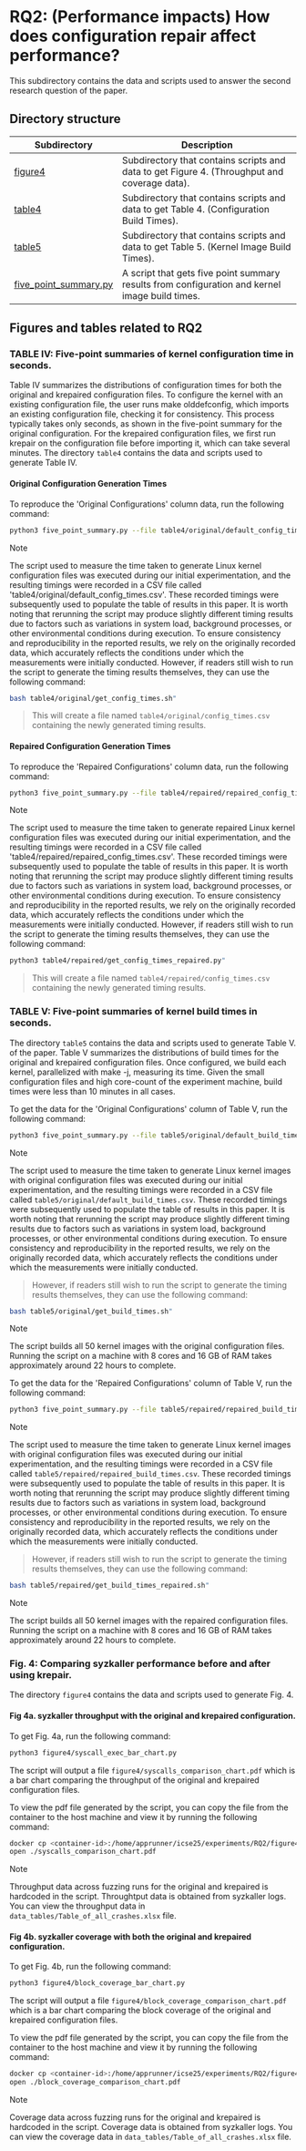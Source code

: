 # RQ2: (Performance impacts) How does configuration repair affect performance?
This subdirectory contains the data and scripts used to answer the second research
question of the paper.

## Directory structure
|Subdirectory|Description|
|----|----|
|[figure4](figure4)|Subdirectory that contains scripts and data to get Figure 4. (Throughput and coverage data).|
|[table4](table4)|Subdirectory that contains scripts and data to get Table 4. (Configuration Build Times).|
|[table5](table5)|Subdirectory that contains scripts and data to get Table 5. (Kernel Image Build Times).|
|[five_point_summary.py](five_point_summary.py)|A script that gets five point summary results from configuration and kernel image build times.|

## Figures and tables related to RQ2
### TABLE IV: Five-point summaries of kernel configuration time in seconds.
Table IV summarizes the distributions of configuration times for both the
original and krepaired configuration files. To configure the kernel with an
existing configuration file, the user runs make olddefconfig, which imports an
existing configuration file, checking it for consistency.
This process typically takes only seconds, as shown in the five-point summary
for the original configuration.
For the krepaired configuration files, we first run krepair on the
configuration file before importing it, which can take several minutes.
The directory `table4` contains the data and scripts used to generate Table IV.

#### Original Configuration Generation Times
To reproduce the 'Original Configurations' column data,
run the following command:
```bash
python3 five_point_summary.py --file table4/original/default_config_times.csv
```
> [!NOTE]
> The script used to measure the time taken to generate Linux kernel configuration
files was executed during our initial experimentation, and the resulting timings
were recorded in a CSV file called 'table4/original/default_config_times.csv'.
These recorded timings were subsequently used to populate the table of results in this paper.
It is worth noting that rerunning the script may produce slightly different
timing results due to factors such as variations in system load, background
processes, or other environmental conditions during execution.
To ensure consistency and reproducibility in the reported results, we rely on
the originally recorded data, which accurately reflects the conditions under which
the measurements were initially conducted.
> However, if readers still wish to run the script to generate the timing results
themselves, they can use the following command:
```bash
bash table4/original/get_config_times.sh"
```
> This will create a file named `table4/original/config_times.csv` containing the
newly generated timing results.

#### Repaired Configuration Generation Times
To reproduce the 'Repaired Configurations' column data,
run the following command:
```bash
python3 five_point_summary.py --file table4/repaired/repaired_config_times.csv
```
> [!NOTE]
> The script used to measure the time taken to generate repaired Linux kernel configuration
files was executed during our initial experimentation, and the resulting timings
were recorded in a CSV file called 'table4/repaired/repaired_config_times.csv'.
These recorded timings were subsequently used to populate the table of results in this paper.
It is worth noting that rerunning the script may produce slightly different
timing results due to factors such as variations in system load, background
processes, or other environmental conditions during execution.
To ensure consistency and reproducibility in the reported results, we rely on
the originally recorded data, which accurately reflects the conditions under which
the measurements were initially conducted.
> However, if readers still wish to run the script to generate the timing results
themselves, they can use the following command:
```bash
python3 table4/repaired/get_config_times_repaired.py"
```
> This will create a file named `table4/repaired/config_times.csv` containing the
newly generated timing results.

### TABLE V: Five-point summaries of kernel build times in seconds.
The directory `table5` contains the data and scripts used to generate Table V.
of the paper.
Table V summarizes the distributions of build times for the original and krepaired
configuration files.
Once configured, we build each kernel, parallelized with make -j, measuring its
time.
Given the small configuration files and high core-count of the experiment
machine, build times were less than 10 minutes in all cases.

To get the data for the 'Original Configurations' column of Table V,
run the following command:
```bash
python3 five_point_summary.py --file table5/original/default_build_times.csv
```
> [!NOTE]
> The script used to measure the time taken to generate Linux kernel images
with original configuration files was executed during our initial experimentation, and the resulting timings
were recorded in a CSV file called `table5/original/default_build_times.csv`.
These recorded timings were subsequently used to populate the table of results in this paper.
It is worth noting that rerunning the script may produce slightly different
timing results due to factors such as variations in system load, background
processes, or other environmental conditions during execution.
To ensure consistency and reproducibility in the reported results, we rely on
the originally recorded data, which accurately reflects the conditions under which
the measurements were initially conducted.

> However, if readers still wish to run the script to generate the timing results
themselves, they can use the following command:
```bash
bash table5/original/get_build_times.sh"
```
> [!NOTE]
> The script builds all 50 kernel images with the original configuration files.
Running the script on a machine with 8 cores and 16 GB of RAM takes approximately
around 22 hours to complete.

To get the data for the 'Repaired Configurations' column of Table V,
run the following command:
```bash
python3 five_point_summary.py --file table5/repaired/repaired_build_times.csv
```
> [!NOTE]
> The script used to measure the time taken to generate Linux kernel images
with original configuration files was executed during our initial experimentation, and the resulting timings
were recorded in a CSV file called `table5/repaired/repaired_build_times.csv`.
These recorded timings were subsequently used to populate the table of results in this paper.
It is worth noting that rerunning the script may produce slightly different
timing results due to factors such as variations in system load, background
processes, or other environmental conditions during execution.
To ensure consistency and reproducibility in the reported results, we rely on
the originally recorded data, which accurately reflects the conditions under which
the measurements were initially conducted.

> However, if readers still wish to run the script to generate the timing results
themselves, they can use the following command:
```bash
bash table5/repaired/get_build_times_repaired.sh"
```
> [!NOTE]
> The script builds all 50 kernel images with the repaired configuration files.
Running the script on a machine with 8 cores and 16 GB of RAM takes approximately
around 22 hours to complete.

### Fig. 4: Comparing syzkaller performance before and after using krepair.
The directory `figure4` contains the data and scripts used to generate Fig. 4.

#### Fig 4a. syzkaller throughput with the original and krepaired configuration.

To get Fig. 4a, run the following command:
```bash
python3 figure4/syscall_exec_bar_chart.py
```
The script will output a file `figure4/syscalls_comparison_chart.pdf` which is
a bar chart comparing the throughput of the original and krepaired configuration
files.

To view the pdf file generated by the script, you can copy the file from the
container to the host machine and view it by running the following command:
```bash
docker cp <container-id>:/home/apprunner/icse25/experiments/RQ2/figure4/syscalls_comparison_chart.pdf ./syscalls_comparison_chart.pdf
open ./syscalls_comparison_chart.pdf
```
> [!NOTE]
> Throughput data across fuzzing runs for the original and krepaired is hardcoded
in the script. Throughtput data is obtained from syzkaller logs. You can view
the throughput data in `data_tables/Table_of_all_crashes.xlsx` file.

#### Fig 4b. syzkaller coverage with both the original and krepaired configuration.

To get Fig. 4b, run the following command:
```bash
python3 figure4/block_coverage_bar_chart.py
```
The script will output a file `figure4/block_coverage_comparison_chart.pdf` which is
a bar chart comparing the block coverage of the original and krepaired configuration
files.

To view the pdf file generated by the script, you can copy the file from the
container to the host machine and view it by running the following command:
```bash
docker cp <container-id>:/home/apprunner/icse25/experiments/RQ2/figure4/block_coverage_comparison_chart.pdf ./block_coverage_comparison_chart.pdf
open ./block_coverage_comparison_chart.pdf
```
> [!NOTE]
> Coverage data across fuzzing runs for the original and krepaired is hardcoded
in the script. Coverage data is obtained from syzkaller logs. You can view
the coverage data in `data_tables/Table_of_all_crashes.xlsx` file.
